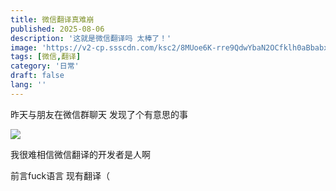 ```yaml
---
title: 微信翻译真难崩
published: 2025-08-06
description: '这就是微信翻译吗 太棒了！'
image: 'https://v2-cp.ssscdn.com/ksc2/8MUoe6K-rre9QdwYbaN2OCfklh0aBbabxrg3F9Q9Yq85NErZ9mZSOFDjpp4CXLuP2Kuir2Uy781jtaGMaCbFXsSxXkBkYncvplbV2XUpE_VP4S6uRe1_j8mcRQ9Ho3O5.png?pkey=AAVziNGkVnyRdVS9EkDBNXWfvg8slOZJbLiKpfGfzzFVQ6e9WzUjGxOWhJL9aCAbnQ9De6Mp-qGYRx8pM0hxzQadl_hp62OVWK-FCwlzeriuVu73-DuS3wXdwJP3xwF4Wf0'
tags: [微信,翻译]
category: '日常'
draft: false 
lang: ''
---
```


昨天与朋友在微信群聊天 发现了个有意思的事

![](https://v2-cp.ssscdn.com/ksc2/8MUoe6K-rre9QdwYbaN2OCfklh0aBbabxrg3F9Q9Yq85NErZ9mZSOFDjpp4CXLuP2Kuir2Uy781jtaGMaCbFXsSxXkBkYncvplbV2XUpE_VP4S6uRe1_j8mcRQ9Ho3O5.png?pkey=AAVziNGkVnyRdVS9EkDBNXWfvg8slOZJbLiKpfGfzzFVQ6e9WzUjGxOWhJL9aCAbnQ9De6Mp-qGYRx8pM0hxzQadl_hp62OVWK-FCwlzeriuVu73-DuS3wXdwJP3xwF4Wf0)

我很难相信微信翻译的开发者是人啊

前言fuck语言 现有翻译（
